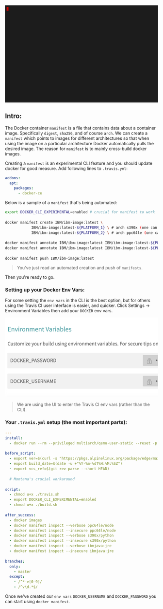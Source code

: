 ![Manifest](manifest.gif)

## Intro:

The Docker container `manifest` is a file that contains data about a container image. Specifically `digest`, `sha256`, and of course `arch`. We can create a `manifest` which points to images for different architectures so that when using the image on a particular architecture Docker automatically pulls the desired image. The reason for `manifest` is to mainly cross-build docker images.

Creating a ```manifest``` is an experimental CLI feature and you should update docker for good measure. Add following lines to `.travis.yml`:

```yaml
addons:
  apt:
    packages:
      - docker-ce
```
Below is a sample of a `manifest` that's being automated:

```bash
export DOCKER_CLI_EXPERIMENTAL=enabled # crucial for manifest to work 

docker manifest create IBM/ibm-image:latest \
            IBM/ibm-image:latest-${PLATFORM_1} \ # arch s390x (one can assume)
            IBM/ibm-image:latest-${PLATFORM_2} \ # arch ppc64le (one can assume)
            
docker manifest annotate IBM/ibm-image:latest IBM/ibm-image:latest-${PLATFORM_1} --arch ${PLATFORM_1} # arch s390x (one can assume) 
docker manifest annotate IBM/ibm-image:latest IBM/ibm-image:latest-${PLATFORM_2} --arch ${PLATFORM_2} # arch ppc64le (one can assume)

docker manifest push IBM/ibm-image:latest
```
> You've just read an automated creation and push of `manifests`. 

Then you're ready to go. 

### Setting up your Docker Env Vars:

For some setting the `env vars` in the CLI is the best option, but for others using the Travis CI user interface is easier, and quicker. Click Settings -> Environment Variables then add your `DOCKER` env vars. 

![UI](envvarui.png)

> We are using the UI to enter the Travis CI env vars (rather than the CLI).

### Your `.travis.yml` setup (the most important parts): 

```yaml
---
install:
  - docker run --rm --privileged multiarch/qemu-user-static --reset -p yes

before_script:
  - export ver=$(curl -s "https://pkgs.alpinelinux.org/package/edge/main/x86_64/curl" | grep -A3 Version | grep href | sed 's/<[^>]*>//g' | tr -d " ")
  - export build_date=$(date -u +"%Y-%m-%dT%H:%M:%SZ")
  - export vcs_ref=$(git rev-parse --short HEAD)

  # Montana's crucial workaround
  
script:
  - chmod u+x ./travis.sh
  - export DOCKER_CLI_EXPERIMENTAL=enabled
  - chmod u+x ./build.sh

after_success:
  - docker images
  - docker manifest inspect --verbose ppc64le/node
  - docker manifest inspect --insecure ppc64le/node
  - docker manifest inspect --verbose s390x/python
  - docker manifest inspect --insecure s390x/python
  - docker manifest inspect --verbose ibmjava:jre
  - docker manifest inspect --insecure ibmjava:jre

branches:
  only:
    - master
  except:
    - /^*-v[0-9]/
    - /^v\d.*$/
```

Once we've created our `env vars`  `DOCKER_USERNAME` and `DOCKER_PASSWORD` you can start using `docker manifest`. 
